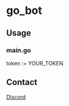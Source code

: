 # go_bot

## Usage

### main.go

token := YOUR_TOKEN

## Contact
[Discord](https://discord.gg/w27FdBWJFC)


